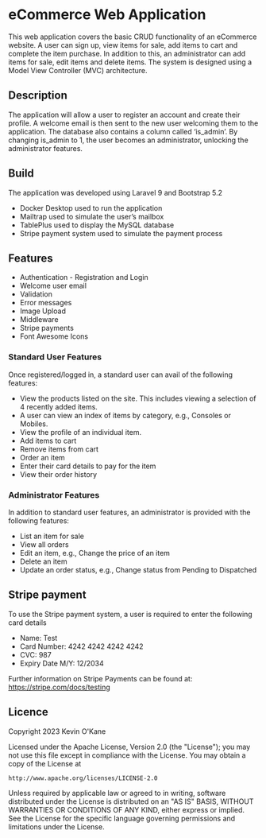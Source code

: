 # eCommerce Web Application

This web application covers the basic CRUD functionality of an eCommerce website. A user can sign up, view items for sale, add items to cart and complete the item purchase. 
In addition to this, an administrator can add items for sale, edit items and delete items. 
The system is designed using a Model View Controller (MVC) architecture.

## Description
The application will allow a user to register an account and create their profile. A welcome email is then sent to the new user welcoming them to the application. 
The database also contains a column called ‘is_admin’. By changing is_admin to 1, the user becomes an administrator, unlocking the administrator features. 

## Build
The application was developed using Laravel 9 and Bootstrap 5.2
* Docker Desktop used to run the application
* Mailtrap used to simulate the user’s mailbox
* TablePlus used to display the MySQL database
* Stripe payment system used to simulate the payment process

## Features
* Authentication - Registration and Login
* Welcome user email
* Validation
* Error messages
* Image Upload
* Middleware
* Stripe payments
* Font Awesome Icons

### Standard User Features
Once registered/logged in, a standard user can avail of the following features:
* 	View the products listed on the site. This includes viewing a selection of 4 recently added items.
*	A user can view an index of items by category, e.g., Consoles or Mobiles. 
*	View the profile of an individual item.
*	Add items to cart
*	Remove items from cart
*	Order an item
*	Enter their card details to pay for the item
* 	View their order history

### Administrator Features
In addition to standard user features, an administrator is provided with the following features:
*	List an item for sale
*	View all orders
*	Edit an item, e.g., Change the price of an item
*	Delete an item 
*	Update an order status, e.g., Change status from Pending to Dispatched

## Stripe payment
To use the Stripe payment system, a user is required to enter the following card details
* Name: Test
* Card Number: 4242 4242 4242 4242
* CVC: 987
* Expiry Date M/Y: 12/2034

Further information on Stripe Payments can be found at: https://stripe.com/docs/testing


## Licence
Copyright 2023 Kevin O'Kane

Licensed under the Apache License, Version 2.0 (the "License");
you may not use this file except in compliance with the License.
You may obtain a copy of the License at

    http://www.apache.org/licenses/LICENSE-2.0

Unless required by applicable law or agreed to in writing, software
distributed under the License is distributed on an "AS IS" BASIS,
WITHOUT WARRANTIES OR CONDITIONS OF ANY KIND, either express or implied.
See the License for the specific language governing permissions and
limitations under the License.
